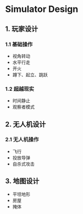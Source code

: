 # Simulator Design

## 1. 玩家设计

### 1.1 基础操作

* 视角转动
* 水平行走
* 开火
* 蹲下、起立、跳跃

### 1.2 超越现实

* 时间静止
* 观察者模式



## 2. 无人机设计

### 2.1 无人机操作

* 飞行
* 投放导弹
* 自杀式攻击





## 3. 地图设计

* 平坦地形
* 房屋
* 掩体

